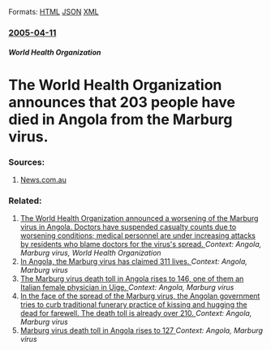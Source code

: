 
Formats: [HTML](/news/2005/04/11/the-world-health-organization-announces-that-203-people-have-died-in-angola-from-the-marburg-virus.html)  [JSON](/news/2005/04/11/the-world-health-organization-announces-that-203-people-have-died-in-angola-from-the-marburg-virus.json)  [XML](/news/2005/04/11/the-world-health-organization-announces-that-203-people-have-died-in-angola-from-the-marburg-virus.xml)  

### [2005-04-11](/news/2005/04/11/index.md)

##### World Health Organization
#  The World Health Organization announces that 203 people have died in Angola from the Marburg virus. 




### Sources:

1. [News.com.au](http://www.news.com.au/story/0,10117,12829873-23109,00.html)

### Related:

1. [ The World Health Organization announced a worsening of the Marburg virus in Angola. Doctors have suspended casualty counts due to worsening conditions; medical personnel are under increasing attacks by residents who blame doctors for the virus's spread. ](/news/2005/04/9/the-world-health-organization-announced-a-worsening-of-the-marburg-virus-in-angola-doctors-have-suspended-casualty-counts-due-to-worsening.md) _Context: Angola, Marburg virus, World Health Organization_
2. [ In Angola, the Marburg virus has claimed 311 lives. ](/news/2005/05/18/in-angola-the-marburg-virus-has-claimed-311-lives.md) _Context: Angola, Marburg virus_
3. [ The Marburg virus death toll in Angola rises to 146, one of them an Italian female physician in Uige. ](/news/2005/04/3/the-marburg-virus-death-toll-in-angola-rises-to-146-one-of-them-an-italian-female-physician-in-uige.md) _Context: Angola, Marburg virus_
4. [ In the face of the spread of the Marburg virus, the Angolan government tries to curb traditional funerary practice of kissing and hugging the dead for farewell. The death toll is already over 210. ](/news/2005/04/14/in-the-face-of-the-spread-of-the-marburg-virus-the-angolan-government-tries-to-curb-traditional-funerary-practice-of-kissing-and-hugging-t.md) _Context: Angola, Marburg virus_
5. [ Marburg virus death toll in Angola rises to 127 ](/news/2005/03/31/marburg-virus-death-toll-in-angola-rises-to-127.md) _Context: Angola, Marburg virus_
